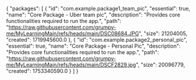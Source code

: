 {
  "packages": [
     {
      "id": "com.example.package1_team_pic",
      "essential": true,
      "name": "Core Package - Uber team pic",
      "description": "Provides core functionalities required to run the app.",
      "path": "https://raw.githubusercontent.com/grumpy-me/MyLearningMain/refs/heads/main/DSC08684.JPG",
      "size": 21204005,
      "created": 1719945600.0
    },
     {
      "id": "com.example.package2_personal_pic",
      "essential": true,
      "name": "Core Package - Personal Pic",
      "description": "Provides core functionalities required to run the app.",
      "path": "https://raw.githubusercontent.com/grumpy-me/MyLearningMain/refs/heads/main/DSCF2829.jpg",
      "size": 20096779,
      "created": 1753340590.0
    }
  ]
}
